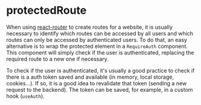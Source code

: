 # protectedRoute

When using [react-router](https://reactrouter.com/en/main) to create routes for a website, it is usually necessary to identify which routes can be accessed by all users and which routes can only be accessed by authenticated users. To do that, an easy alternative is to wrap the protected element in a `RequireAuth` component. This component will simply check if the user is authenticated, replacing the required route to a new one if necessary.

To check if the user is authenticated, it's usually a good practice to check if there is a auth token saved and available (in memory, local storage, cookies...). If so, it is a good idea to revalidate that token (sending a new request to the backend). The token can be saved, for example, in a custom hook (`useAuth`).